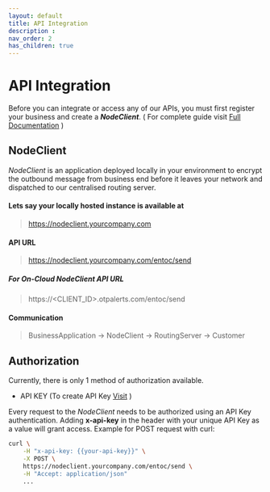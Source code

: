 ```yaml
---
layout: default
title: API Integration
description : 
nav_order: 2
has_children: true
---
```

# API Integration
Before you can integrate or access any of our APIs, you must first register  your business and create a **_NodeClient_**.
( For complete guide visit [Full Documentation](/docs/server-contak/public2/index.html#send-message) )

## NodeClient
_NodeClient_ is an application deployed locally in your environment to encrypt the outbound message from business end before it leaves your network and dispatched to our centralised routing server. 

#### Lets say your locally hosted instance is available at
> https://nodeclient.yourcompany.com

#### API URL
> https://nodeclient.yourcompany.com/entoc/send


##### For On-Cloud _NodeClient_ API URL
>  https://&lt;CLIENT_ID&gt;.otpalerts.com/entoc/send

#### Communication
> BusinessApplication &rarr; NodeClient &rarr; RoutingServer &rarr; Customer 


## Authorization
Currently, there is only 1 method of authorization available. 
 * API KEY (To create API Key [Visit](/docs/guide/api/1_create_api.html) )

Every request to the _NodeClient_ needs to be authorized using an API Key authentication. Adding **x-api-key** in the header with your unique API Key as a value will grant access.
Example for POST request with curl:
```bash
curl \
    -H "x-api-key: {{your-api-key}}" \
    -X POST \
    https://nodeclient.yourcompany.com/entoc/send \
    -H "Accept: application/json"
    ...
```


